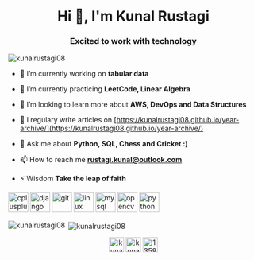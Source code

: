 <h1 align="center">Hi 👋, I'm Kunal Rustagi</h1>
<h3 align="center">Excited to work with technology</h3>

<p align="left"> <img src="https://komarev.com/ghpvc/?username=kunalrustagi08" alt="kunalrustagi08" /> </p>

- 🔭 I’m currently working on **tabular data**

- 🌱 I’m currently practicing **LeetCode, Linear Algebra**

- 🤝 I’m looking to learn more about **AWS, DevOps and Data Structures**

<!-- - 👨‍💻 All of my projects are available at [kunalrustagi08.github.io](kunalrustagi08.github.io) -->

- 📝 I regulary write articles on [https://kunalrustagi08.github.io/year-archive/](https://kunalrustagi08.github.io/year-archive/)

- 💬 Ask me about **Python, SQL, Chess and Cricket :)**

- 📫 How to reach me **rustagi.kunal@outlook.com**

- ⚡ Wisdom **Take the leap of faith**

<p align="left"><img src="https://devicons.github.io/devicon/devicon.git/icons/cplusplus/cplusplus-original.svg" alt="cplusplus" width="40" height="40"/> <img src="https://devicons.github.io/devicon/devicon.git/icons/django/django-original.svg" alt="django" width="40" height="40"/> <img src="https://www.vectorlogo.zone/logos/git-scm/git-scm-icon.svg" alt="git" width="40" height="40"/> <img src="https://devicons.github.io/devicon/devicon.git/icons/linux/linux-original.svg" alt="linux" width="40" height="40"/> <img src="https://devicons.github.io/devicon/devicon.git/icons/mysql/mysql-original-wordmark.svg" alt="mysql" width="40" height="40"/> <img src="https://www.vectorlogo.zone/logos/opencv/opencv-icon.svg" alt="opencv" width="40" height="40"/> <img src="https://devicons.github.io/devicon/devicon.git/icons/python/python-original.svg" alt="python" width="40" height="40"/></p><p><img align="left" src="https://github-readme-stats.vercel.app/api/top-langs/?username=kunalrustagi08&layout=compact&hide=html" alt="kunalrustagi08" /></p>

<p>&nbsp;<img align="center" src="https://github-readme-stats.vercel.app/api?username=kunalrustagi08&show_icons=true" alt="kunalrustagi08" /></p>

<p align="center">
<a href="https://twitter.com/kunalr01" target="blank"><img align="center" src="https://cdn.jsdelivr.net/npm/simple-icons@3.0.1/icons/twitter.svg" alt="kunalr01" height="30" width="30" /></a>
<a href="https://linkedin.com/in/kunal-rustagi" target="blank"><img align="center" src="https://cdn.jsdelivr.net/npm/simple-icons@3.0.1/icons/linkedin.svg" alt="kunal-rustagi" height="30" width="30" /></a>
<a href="https://stackoverflow.com/users/13597577" target="blank"><img align="center" src="https://cdn.jsdelivr.net/npm/simple-icons@3.0.1/icons/stackoverflow.svg" alt="13597577" height="30" width="30" /></a>
</p>
